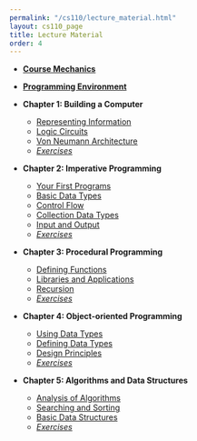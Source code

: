 ```yaml
---
permalink: "/cs110/lecture_material.html"
layout: cs110_page
title: Lecture Material
order: 4
---
```


- [**Course Mechanics**](https://www.cs.umb.edu/~siyer/teaching/cs110/CourseMechanics.html)

- [**Programming Environment**](https://www.cs.umb.edu/~siyer/teaching/cs110/ProgrammingEnvironment.html)

- **Chapter 1: Building a Computer**
  - [Representing Information](https://www.cs.umb.edu/~siyer/teaching/cs110/RepresentingInformation.html)
  - [Logic Circuits](https://www.cs.umb.edu/~siyer/teaching/cs110/LogicCircuits.html)
  - [Von Neumann Architecture](https://www.cs.umb.edu/~siyer/teaching/cs110/VonneumannArchitecture.html)
  - [*Exercises*](https://www.cs.umb.edu/~siyer/teaching/cs110/building_a_computer_exercises.pdf) 

- **Chapter 2: Imperative Programming**
  - [Your First Programs](https://www.cs.umb.edu/~siyer/teaching/cs110/YourFirstPrograms.html)
  - [Basic Data Types](https://www.cs.umb.edu/~siyer/teaching/cs110/BasicDataTypes.html)
  - [Control Flow](https://www.cs.umb.edu/~siyer/teaching/cs110/ControlFlow.html)
  - [Collection Data Types](https://www.cs.umb.edu/~siyer/teaching/cs110/CollectionDataTypes.html)
  - [Input and Output](https://www.cs.umb.edu/~siyer/teaching/cs110/InputAndOutput.html)
  - [*Exercises*](https://www.cs.umb.edu/~siyer/teaching/cs110/imperative_programming_exercises.pdf) 

- **Chapter 3: Procedural Programming**
  - [Defining Functions](https://www.cs.umb.edu/~siyer/teaching/cs110/DefiningFunctions.html)
  - [Libraries and Applications](https://www.cs.umb.edu/~siyer/teaching/cs110/LibrariesAndApplications.html)
  - [Recursion](https://www.cs.umb.edu/~siyer/teaching/cs110/Recursion.html)
  - [*Exercises*](https://www.cs.umb.edu/~siyer/teaching/cs110/procedural_programming_exercises.pdf) 

- **Chapter 4: Object-oriented Programming**
  - [Using Data Types](https://www.cs.umb.edu/~siyer/teaching/cs110/UsingDataTypes.html)
  - [Defining Data Types](https://www.cs.umb.edu/~siyer/teaching/cs110/DefiningDataTypes.html)
  - [Design Principles](https://www.cs.umb.edu/~siyer/teaching/cs110/DesignPrinciples.html)
  - [*Exercises*](https://www.cs.umb.edu/~siyer/teaching/cs110/object_oriented_programming_exercises.pdf) 

- **Chapter 5: Algorithms and Data Structures**
  - [Analysis of Algorithms](https://www.cs.umb.edu/~siyer/teaching/cs110/AnalysisOfAlgorithms.html)
  - [Searching and Sorting](https://www.cs.umb.edu/~siyer/teaching/cs110/SearchingAndSorting.html)
  - [Basic Data Structures](https://www.cs.umb.edu/~siyer/teaching/cs110/BasicDataStructures.html)
  - [*Exercises*](https://www.cs.umb.edu/~siyer/teaching/cs110/algorithms_and_data_structures_exercises.pdf) 
 
